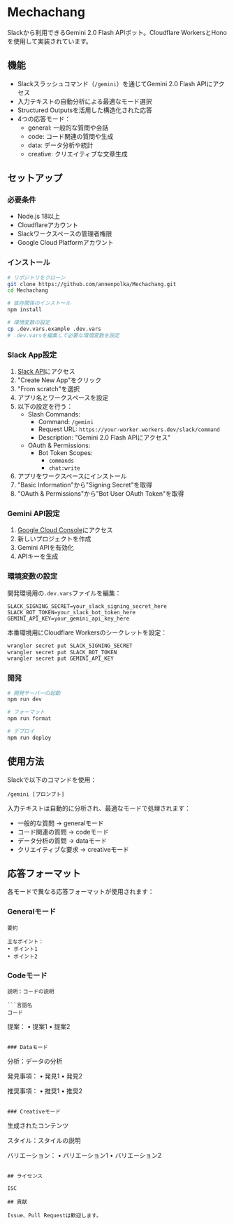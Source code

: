# Mechachang

Slackから利用できるGemini 2.0 Flash APIボット。Cloudflare WorkersとHonoを使用して実装されています。

## 機能

- Slackスラッシュコマンド（`/gemini`）を通じてGemini 2.0 Flash APIにアクセス
- 入力テキストの自動分析による最適なモード選択
- Structured Outputsを活用した構造化された応答
- 4つの応答モード：
  - general: 一般的な質問や会話
  - code: コード関連の質問や生成
  - data: データ分析や統計
  - creative: クリエイティブな文章生成

## セットアップ

### 必要条件

- Node.js 18以上
- Cloudflareアカウント
- Slackワークスペースの管理者権限
- Google Cloud Platformアカウント

### インストール

```bash
# リポジトリをクローン
git clone https://github.com/annenpolka/Mechachang.git
cd Mechachang

# 依存関係のインストール
npm install

# 環境変数の設定
cp .dev.vars.example .dev.vars
# .dev.varsを編集して必要な環境変数を設定
```

### Slack App設定

1. [Slack API](https://api.slack.com/apps)にアクセス
2. "Create New App"をクリック
3. "From scratch"を選択
4. アプリ名とワークスペースを設定
5. 以下の設定を行う：
   - Slash Commands:
     - Command: `/gemini`
     - Request URL: `https://your-worker.workers.dev/slack/command`
     - Description: "Gemini 2.0 Flash APIにアクセス"
   - OAuth & Permissions:
     - Bot Token Scopes:
       - `commands`
       - `chat:write`
6. アプリをワークスペースにインストール
7. "Basic Information"から"Signing Secret"を取得
8. "OAuth & Permissions"から"Bot User OAuth Token"を取得

### Gemini API設定

1. [Google Cloud Console](https://console.cloud.google.com/)にアクセス
2. 新しいプロジェクトを作成
3. Gemini APIを有効化
4. APIキーを生成

### 環境変数の設定

開発環境用の`.dev.vars`ファイルを編集：

```
SLACK_SIGNING_SECRET=your_slack_signing_secret_here
SLACK_BOT_TOKEN=your_slack_bot_token_here
GEMINI_API_KEY=your_gemini_api_key_here
```

本番環境用にCloudflare Workersのシークレットを設定：

```bash
wrangler secret put SLACK_SIGNING_SECRET
wrangler secret put SLACK_BOT_TOKEN
wrangler secret put GEMINI_API_KEY
```

### 開発

```bash
# 開発サーバーの起動
npm run dev

# フォーマット
npm run format

# デプロイ
npm run deploy
```

## 使用方法

Slackで以下のコマンドを使用：

```
/gemini [プロンプト]
```

入力テキストは自動的に分析され、最適なモードで処理されます：

- 一般的な質問 → generalモード
- コード関連の質問 → codeモード
- データ分析の質問 → dataモード
- クリエイティブな要求 → creativeモード

## 応答フォーマット

各モードで異なる応答フォーマットが使用されます：

### Generalモード
```
要約

主なポイント：
• ポイント1
• ポイント2
```

### Codeモード
```
説明：コードの説明

```言語名
コード
```

提案：
• 提案1
• 提案2
```

### Dataモード
```
分析：データの分析

発見事項：
• 発見1
• 発見2

推奨事項：
• 推奨1
• 推奨2
```

### Creativeモード
```
生成されたコンテンツ

スタイル：スタイルの説明

バリエーション：
• バリエーション1
• バリエーション2
```

## ライセンス

ISC

## 貢献

Issue、Pull Requestは歓迎します。
